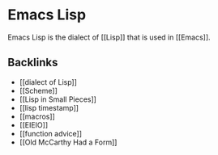 # Emacs Lisp

Emacs Lisp is the dialect of [[Lisp]] that is used in [[Emacs]].


## Backlinks

-   [[dialect of Lisp]]
-   [[Scheme]]
-   [[Lisp in Small Pieces]]
-   [[lisp timestamp]]
-   [[macros]]
-   [[EIEIO]]
-   [[function advice]]
-   [[Old McCarthy Had a Form]]
